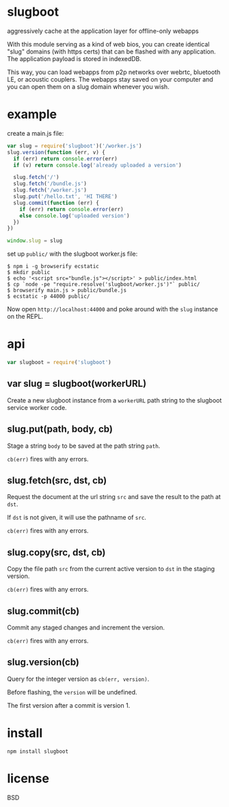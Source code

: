# slugboot

aggressively cache at the application layer for offline-only webapps

With this module serving as a kind of web bios, you can create identical "slug"
domains (with https certs) that can be flashed with any application. The
application payload is stored in indexedDB.

This way, you can load webapps from p2p networks over webrtc, bluetooth LE,
or acoustic couplers. The webapps stay saved on your computer and you can open
them on a slug domain whenever you wish.

# example

create a main.js file:

``` js
var slug = require('slugboot')('/worker.js')
slug.version(function (err, v) {
  if (err) return console.error(err)
  if (v) return console.log('already uploaded a version')

  slug.fetch('/')
  slug.fetch('/bundle.js')
  slug.fetch('/worker.js')
  slug.put('/hello.txt', 'HI THERE')
  slug.commit(function (err) {
    if (err) return console.error(err)
    else console.log('uploaded version')
  })
})

window.slug = slug
```

set up `public/` with the slugboot worker.js file:

```
$ npm i -g browserify ecstatic
$ mkdir public
$ echo '<script src="bundle.js"></script>' > public/index.html
$ cp `node -pe "require.resolve('slugboot/worker.js')"` public/
$ browserify main.js > public/bundle.js
$ ecstatic -p 44000 public/
```

Now open `http://localhost:44000` and poke around with the `slug` instance on
the REPL.

# api

``` js
var slugboot = require('slugboot')
```

## var slug = slugboot(workerURL)

Create a new slugboot instance from a `workerURL` path string to the slugboot
service worker code.

## slug.put(path, body, cb)

Stage a string `body` to be saved at the path string `path`.

`cb(err)` fires with any errors.

## slug.fetch(src, dst, cb)

Request the document at the url string `src` and save the result to the path at
`dst`.

If `dst` is not given, it will use the pathname of `src`.

`cb(err)` fires with any errors.

## slug.copy(src, dst, cb)

Copy the file path `src` from the current active version to `dst` in the staging
version.

`cb(err)` fires with any errors.

## slug.commit(cb)

Commit any staged changes and increment the version.

`cb(err)` fires with any errors.

## slug.version(cb)

Query for the integer version as `cb(err, version)`.

Before flashing, the `version` will be undefined.

The first version after a commit is version 1.

# install

```
npm install slugboot
```

# license

BSD
